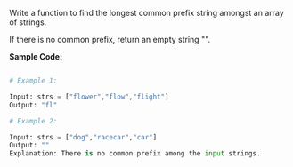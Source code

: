 Write a function to find the longest common prefix string amongst an array of strings.

If there is no common prefix, return an empty string "".

 
**Sample Code:**

```python

# Example 1:

Input: strs = ["flower","flow","flight"]
Output: "fl"

# Example 2:

Input: strs = ["dog","racecar","car"]
Output: ""
Explanation: There is no common prefix among the input strings.

```